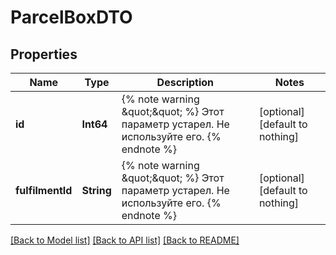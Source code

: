 # ParcelBoxDTO


## Properties
Name | Type | Description | Notes
------------ | ------------- | ------------- | -------------
**id** | **Int64** | {% note warning \&quot;\&quot; %}  Этот параметр устарел. Не используйте его.  {% endnote %}  | [optional] [default to nothing]
**fulfilmentId** | **String** | {% note warning \&quot;\&quot; %}  Этот параметр устарел. Не используйте его.  {% endnote %}  | [optional] [default to nothing]


[[Back to Model list]](../README.md#models) [[Back to API list]](../README.md#api-endpoints) [[Back to README]](../README.md)


